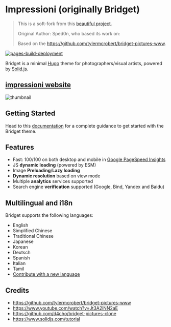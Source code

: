# Impressioni (originally Bridget)

> This is a soft-fork from this [beautiful project](https://github.com/Sped0n/bridget).
>
> Original Author: Sped0n, who based its work on:
> 
> Based on the https://github.com/tylermcrobert/bridget-pictures-www.

[![pages-build-deployment](https://github.com/loscati/impressioni/actions/workflows/pages/pages-build-deployment/badge.svg)](https://github.com/loscati/impressioni/actions/workflows/pages/pages-build-deployment)

Bridget is a minimal [Hugo](https://gohugo.io) theme for photographers/visual artists, powered by [Solid.js](https://www.solidjs.com).

## [impressioni website](https://loscati.github.io/impressioni)

![thumbnail](images/tn.jpg)

## Getting Started

Head to this [documentation](https://github.com/Sped0n/bridget/blob/main/doc/getStarted.md) for a complete guidance to get started with the Bridget theme.

## Features

- Fast: 100/100 on both desktop and mobile in [Google PageSpeed Insights](https://developers.google.com/speed/pagespeed/insights)
- JS **dynamic loading** (powered by ESM)
- Image **Preloading**/**Lazy loading**
- **Dynamic resolution** based on view mode
- Multiple **analytics** services supported
- Search engine **verification** supported (Google, Bind, Yandex and Baidu)

## Multilingual and i18n

Bridget supports the following languages:

- English
- Simplified Chinese
- Traditional Chinese
- Japanese
- Korean
- Deutsch
- Spanish
- Italian
- Tamil
- [Contribute with a new language](https://github.com/loscati/impressioni/pulls)

## Credits

- https://github.com/tylermcrobert/bridget-pictures-www
- https://www.youtube.com/watch?v=Jt3A2lNN2aE
- https://github.com/d4cho/bridget-pictures-clone
- https://www.solidjs.com/tutorial
